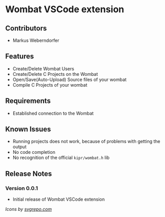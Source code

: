 # Wombat VSCode extension

## Contributors

-   Markus Weberndorfer

## Features

-   Create/Delete Wombat Users
-   Create/Delete C Projects on the Wombat
-   Open/Save(Auto-Upload) Source files of your wombat
-   Compile C Projects of your wombat

## Requirements

-   Established connection to the Wombat

## Known Issues

-   Running projects does not work, because of problems with getting the output
-   No code completion
-   No recognition of the official `kipr/wombat.h` lib

## Release Notes

### Version 0.0.1

-   Initial release of Wombat VSCode extension

_Icons by [svgrepo.com](https://svgrepo.com)_
